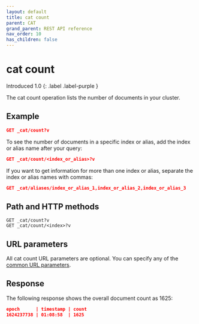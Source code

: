 ```yaml
---
layout: default
title: cat count
parent: CAT
grand_parent: REST API reference
nav_order: 10
has_children: false
---
```


# cat count
Introduced 1.0
{: .label .label-purple }

The cat count operation lists the number of documents in your cluster.

## Example

```json
GET _cat/count?v
```

To see the number of documents in a specific index or alias, add the index or alias name after your query:

```json
GET _cat/count/<index_or_alias>?v
```

If you want to get information for more than one index or alias, separate the index or alias names with commas:

```json
GET _cat/aliases/index_or_alias_1,index_or_alias_2,index_or_alias_3
```

## Path and HTTP methods

```
GET _cat/count?v
GET _cat/count/<index>?v
```

## URL parameters

All cat count URL parameters are optional. You can specify any of the [common URL parameters]({{site.url}}{{site.baseurl}}/opensearch/rest-api/cat/index#common-url-parameters).


## Response

The following response shows the overall document count as 1625:

```json
epoch      | timestamp | count
1624237738 | 01:08:58  | 1625
```
